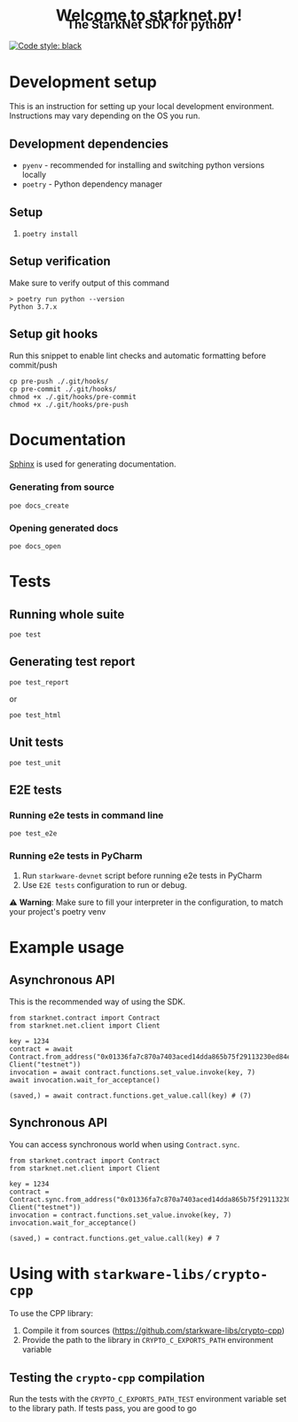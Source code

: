 
<h1 style="text-align: center">Welcome to starknet.py!</h1>
<h2 style="text-align: center; margin-top: -2rem">The StarkNet SDK for python</h2>

[![Code style: black](https://img.shields.io/badge/code%20style-black-000000.svg)](https://github.com/psf/black)

# Development setup
This is an instruction for setting up your local development environment. Instructions may vary depending on the OS you run.

## Development dependencies
- `pyenv` - recommended for installing and switching python versions locally
- `poetry` - Python dependency manager

## Setup
1. `poetry install`

## Setup verification
Make sure to verify output of this command

```
> poetry run python --version
Python 3.7.x
```

## Setup git hooks

Run this snippet to enable lint checks and automatic formatting before commit/push
```
cp pre-push ./.git/hooks/
cp pre-commit ./.git/hooks/
chmod +x ./.git/hooks/pre-commit
chmod +x ./.git/hooks/pre-push
```

# Documentation
[Sphinx](https://www.sphinx-doc.org/en/master/) is used for generating documentation.

### Generating from source
```
poe docs_create
```

### Opening generated docs
```
poe docs_open
```

# Tests
## Running whole suite

```
poe test
```
## Generating test report
```
poe test_report
```
or 
```
poe test_html
```

## Unit tests
```
poe test_unit
```
## E2E tests
### Running e2e tests in command line
```
poe test_e2e
```
### Running e2e tests in PyCharm
1. Run `starkware-devnet` script before running e2e tests in PyCharm
2. Use `E2E tests` configuration to run or debug.

⚠️ **Warning**: Make sure to fill your interpreter in the configuration, to match your project's poetry venv

# Example usage
## Asynchronous API
This is the recommended way of using the SDK.
```
from starknet.contract import Contract
from starknet.net.client import Client

key = 1234
contract = await Contract.from_address("0x01336fa7c870a7403aced14dda865b75f29113230ed84e3a661f7af70fe83e7b", Client("testnet"))
invocation = await contract.functions.set_value.invoke(key, 7)
await invocation.wait_for_acceptance()

(saved,) = await contract.functions.get_value.call(key) # (7)
```


## Synchronous API
You can access synchronous world when using `Contract.sync`.

```
from starknet.contract import Contract
from starknet.net.client import Client

key = 1234
contract = Contract.sync.from_address("0x01336fa7c870a7403aced14dda865b75f29113230ed84e3a661f7af70fe83e7b", Client("testnet"))
invocation = contract.functions.set_value.invoke(key, 7)
invocation.wait_for_acceptance()

(saved,) = contract.functions.get_value.call(key) # 7
```

# Using with `starkware-libs/crypto-cpp`

To use the CPP library: 
1. Compile it from sources (https://github.com/starkware-libs/crypto-cpp)
2. Provide the path to the library in `CRYPTO_C_EXPORTS_PATH` environment variable

## Testing the `crypto-cpp` compilation
Run the tests with the `CRYPTO_C_EXPORTS_PATH_TEST` environment variable set to the library path. If tests pass, you are good to go



